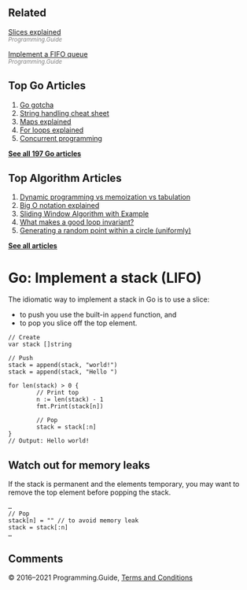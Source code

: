 ## Related

[Slices explained](slices-explained.html)  
<span style="color: grey; font-style: italic; font-size: smaller">Programming.Guide</span>

[Implement a FIFO queue](implement-fifo-queue.html)  
<span style="color: grey; font-style: italic; font-size: smaller">Programming.Guide</span>

## Top Go Articles

1.  [Go gotcha](go-gotcha.html)
2.  [String handling cheat sheet](string-functions-reference-cheat-sheet.html)
3.  [Maps explained](maps-explained.html)
4.  [For loops explained](for-loop.html)
5.  [Concurrent programming](go-concurrency-tutorial.html)

[**See all 197 Go articles**](index.html)

## Top Algorithm Articles

1.  [Dynamic programming vs memoization vs tabulation](../dynamic-programming-vs-memoization-vs-tabulation.html)
2.  [Big O notation explained](../big-o-notation-explained.html)
3.  [Sliding Window Algorithm with Example](../sliding-window-example.html)
4.  [What makes a good loop invariant?](../what-makes-a-good-loop-invariant.html)
5.  [Generating a random point within a circle (uniformly)](../random-point-within-circle.html)

[**See all articles**](../index.html)

# Go: Implement a stack (LIFO)

The idiomatic way to implement a stack in Go is to use a slice:

- to push you use the built-in `append` function, and
- to pop you slice off the top element.

<!-- -->

    // Create
    var stack []string

    // Push
    stack = append(stack, "world!")
    stack = append(stack, "Hello ")

    for len(stack) > 0 {
            // Print top
            n := len(stack) - 1
            fmt.Print(stack[n])

            // Pop
            stack = stack[:n]
    }
    // Output: Hello world!

## Watch out for memory leaks

If the stack is permanent and the elements temporary, you may want to remove the top element before popping the stack.

    …
    // Pop
    stack[n] = "" // to avoid memory leak
    stack = stack[:n]
    …

## Comments



© 2016–2021 Programming.Guide, [Terms and Conditions](../terms-and-conditions.html)
